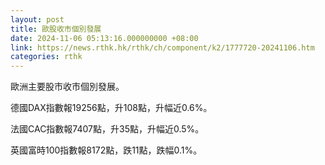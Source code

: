 ```yaml
---
layout: post
title: 歐股收市個別發展
date: 2024-11-06 05:13:16.000000000 +08:00
link: https://news.rthk.hk/rthk/ch/component/k2/1777720-20241106.htm
categories: rthk
---
```


歐洲主要股市收市個別發展。

德國DAX指數報19256點，升108點，升幅近0.6%。

法國CAC指數報7407點，升35點，升幅近0.5%。

英國富時100指數報8172點，跌11點，跌幅0.1%。
